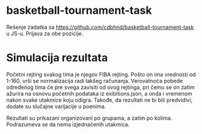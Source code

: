 # basketball-tournament-task
Rešenje zadatka sa https://github.com/cdbhnd/basketball-tournament-task u JS-u. Prijava za obe pozicije.

# Simulacija rezultata

Početni rejting svakog tima je njegov FIBA rejting. Pošto on ima vrednosti od 1-160, vrši se normalizacija radi lakšeg računanja. Verovatnoća pobede određenog tima će pre svega zavisiti od ovog rejtinga, pri čemu se on zatim ažurira na osnovu početnih podataka iz exibitions.json, a onda i vremenom nakon svake utakmice koju odigra. Takođe, da rezultati ne bi bili predvidivi, dodate su slučajne varijacije u poenima.

Rezultati su prikazani organizovani po grupama, a zatim po kolima. Podrazumeva se da nema izjednačenih utakmica.

